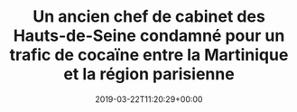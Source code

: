 ---
title: Un ancien chef de cabinet des Hauts-de-Seine condamné pour un trafic de cocaïne entre la Martinique et la région parisienne
date: 2019-03-22T11:20:29+00:00
concerned:
  - sophie-rey-gascon
press:
  title: France Info
  url: https://la1ere.francetvinfo.fr/ancien-maire-hauts-seine-condamne-trafic-cocaine-entre-martinique-region-parisienne-692632.html
---